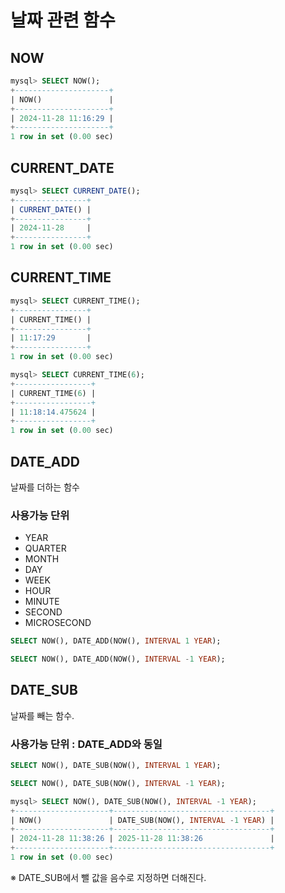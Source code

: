 # 날짜 관련 함수

## NOW
``` SQL
mysql> SELECT NOW();
+---------------------+
| NOW()               |
+---------------------+
| 2024-11-28 11:16:29 |
+---------------------+
1 row in set (0.00 sec)
```


## CURRENT_DATE

``` SQL
mysql> SELECT CURRENT_DATE();
+----------------+
| CURRENT_DATE() |
+----------------+
| 2024-11-28     |
+----------------+
1 row in set (0.00 sec)
```

## CURRENT_TIME

``` SQL
mysql> SELECT CURRENT_TIME();
+----------------+
| CURRENT_TIME() |
+----------------+
| 11:17:29       |
+----------------+
1 row in set (0.00 sec)
```
``` SQL
mysql> SELECT CURRENT_TIME(6);
+-----------------+
| CURRENT_TIME(6) |
+-----------------+
| 11:18:14.475624 |
+-----------------+
1 row in set (0.00 sec)
```


## DATE_ADD

날짜를 더하는 함수

### 사용가능 단위
* YEAR
* QUARTER
* MONTH
* DAY
* WEEK
* HOUR
* MINUTE
* SECOND
* MICROSECOND

``` SQL
SELECT NOW(), DATE_ADD(NOW(), INTERVAL 1 YEAR);
```

``` SQL
SELECT NOW(), DATE_ADD(NOW(), INTERVAL -1 YEAR);
```

## DATE_SUB

날짜를 빼는 함수.


### 사용가능 단위 : DATE_ADD와 동일



``` SQL
SELECT NOW(), DATE_SUB(NOW(), INTERVAL 1 YEAR);
```


``` SQL
SELECT NOW(), DATE_SUB(NOW(), INTERVAL -1 YEAR);
```
``` SQL
mysql> SELECT NOW(), DATE_SUB(NOW(), INTERVAL -1 YEAR);
+---------------------+-----------------------------------+
| NOW()               | DATE_SUB(NOW(), INTERVAL -1 YEAR) |
+---------------------+-----------------------------------+
| 2024-11-28 11:38:26 | 2025-11-28 11:38:26               |
+---------------------+-----------------------------------+
1 row in set (0.00 sec)
```
※ DATE_SUB에서 뺄 값을 음수로 지정하면 더해진다.
